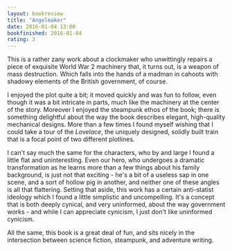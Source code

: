 ```yaml
---
layout: bookreview
title: "Angelmaker"
date: 2016-01-04 13:00
bookfinished: 2016-01-04
rating: 3
---
```


This is a rather zany work about a clockmaker who unwittingly repairs a piece of exquisite World War 2 machinery that, it turns out, is a weapon of mass destruction.  Which falls into the hands of a madman in cahoots with shadowy elements of the British government, of course.



I enjoyed the plot quite a bit; it moved quickly and was fun to follow, even though it was a bit intricate in parts, much like the machinery at the center of the story.  Moreover I enjoyed the steampunk ethos of the book; there is something delightful about the way the book describes elegant, high-quality mechanical designs.  More than a few times I found myself wishing that I could take a tour of the _Lovelace_, the uniquely designed, solidly built train that is a focal point of two different plotlines.



I can't say much the same for the characters, who by and large I found a little flat and uninteresting.  Even our hero, who undergoes a dramatic transformation as he learns more than a few things about his family background, is just not that exciting - he's a bit of a useless sap in one scene, and a sort of hollow pig in another, and neither one of these angles is all that flattering.  Setting that aside, this work has a certain anti-statist ideology which I found a little simplistic and uncompelling.  It's a concept that is both deeply cynical, and very uninformed, about the way government works - and while I can appreciate cynicism, I just don't like uninformed cynicism.



All the same, this book is a great deal of fun, and sits nicely in the intersection between science fiction, steampunk, and adventure writing.
